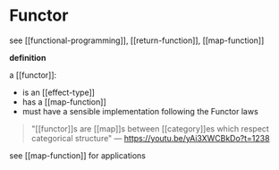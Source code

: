 # Functor

see [[functional-programming]], [[return-function]], [[map-function]]

**definition**

a [[functor]]:

- is an [[effect-type]]
- has a [[map-function]]
- must have a sensible implementation following the Functor laws

> "[[functor]]s are [[map]]s between [[category]]es which respect categorical structure" &mdash; <https://youtu.be/yAi3XWCBkDo?t=1238>

see [[map-function]] for applications

